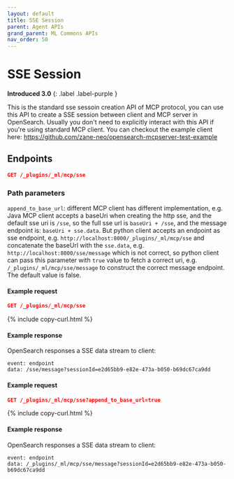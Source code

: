 ```yaml
---
layout: default
title: SSE Session
parent: Agent APIs
grand_parent: ML Commons APIs
nav_order: 50
---
```


# SSE Session
**Introduced 3.0**
{: .label .label-purple }

This is the standard sse sessoin creation API of MCP protocol, you can use this API to create a SSE session between client and MCP server in OpenSearch. Usually you don't need to explicitly interact with this API if you're using standard MCP client. You can checkout the example client here: https://github.com/zane-neo/opensearch-mcpserver-test-example

## Endpoints

```json
GET /_plugins/_ml/mcp/sse
```

### Path parameters
`append_to_base_url`: different MCP client has different implementation, e.g. Java MCP client accepts a baseUri when creating the http sse, and the default sse uri is `/sse`, so the full sse url is `baseUri + /sse`, and the message endpoint is: `baseUri + sse.data`. But python client accepts an endpoint as sse endpoint, e.g. `http://localhost:8000/_plugins/_ml/mcp/sse` and concatenate the baseUrl with the `sse.data`, e.g. `http://localhost:8000/sse/message` which is not correct, so python client can pass this parameter with `true` value to fetch a correct uri, e.g. `/_plugins/_ml/mcp/sse/message` to construct the correct message endpoint. The default value is false.

#### Example request

```json
GET /_plugins/_ml/mcp/sse
```
{% include copy-curl.html %}

#### Example response
OpenSearch responses a SSE data stream to client:
```
event: endpoint
data: /sse/message?sessionId=e2d65bb9-e82e-473a-b050-b69dc67ca9dd
```

#### Example request

```json
GET /_plugins/_ml/mcp/sse?append_to_base_url=true
```
{% include copy-curl.html %}

#### Example response
OpenSearch responses a SSE data stream to client:
```
event: endpoint
data: /_plugins/_ml/mcp/sse/message?sessionId=e2d65bb9-e82e-473a-b050-b69dc67ca9dd
```